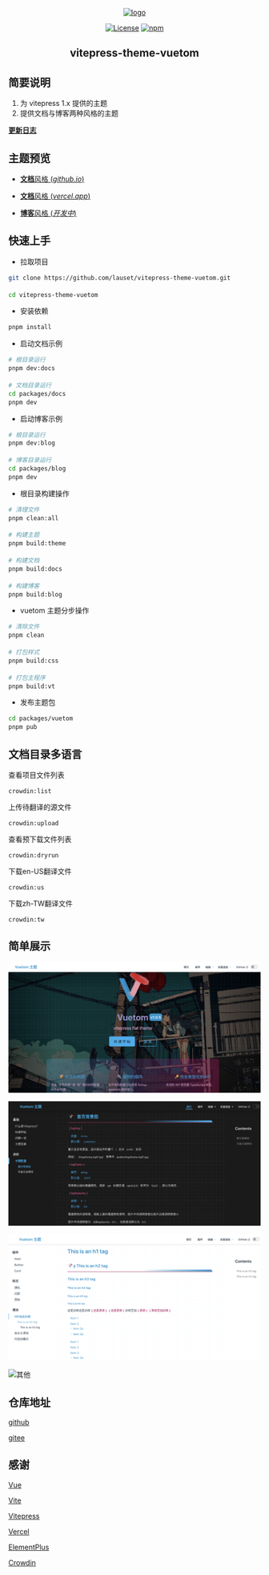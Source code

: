 
<p align="center"><a href="https://gitee.com/lauset/vitepress-theme-vuetom" target="_blank" rel="noopener noreferrer"><img width="180" src="https://gitee.com/lauset/vitepress-theme-vuetom/raw/main/docs/public/logo/vuetom-logo.png" alt="logo"></a></p>

<p align="center">
  <a href="https://github.com/xugaoyi/vuepress-theme-vdoing/blob/master/LICENSE"><img src="https://img.shields.io/github/license/xugaoyi/vuepress-theme-vdoing
" alt="License"></a>
  <a href="https://www.npmjs.com/package/vitepress-theme-vuetom"><img alt="npm" src="https://img.shields.io/npm/v/vitepress-theme-vuetom"></a>
</p>

<h2 align="center">vitepress-theme-vuetom</h2>

## 简要说明

1. 为 vitepress 1.x 提供的主题
2. 提供文档与博客两种风格的主题

[**更新日志**](CHANGELOG.md)

## 主题预览

* [**文档**风格 (*github.io*)](https://lauset.github.io/vitepress-theme-vuetom/)

* [**文档**风格 (*vercel.app*)](https://vitepress-theme-vuetom.vercel.app/vt/)

* [**博客**风格 (*开发中*)](https://vitepress-theme-vuetom.vercel.app/blog/)

## 快速上手

* 拉取项目

```bash
git clone https://github.com/lauset/vitepress-theme-vuetom.git

cd vitepress-theme-vuetom
```

* 安装依赖

```bash
pnpm install
```

* 启动文档示例

```bash
# 根目录运行
pnpm dev:docs

# 文档目录运行
cd packages/docs
pnpm dev
```

* 启动博客示例

```bash
# 根目录运行
pnpm dev:blog

# 博客目录运行
cd packages/blog
pnpm dev
```

* 根目录构建操作

```bash
# 清理文件
pnpm clean:all

# 构建主题
pnpm build:theme

# 构建文档
pnpm build:docs

# 构建博客
pnpm build:blog
```

* vuetom 主题分步操作

```bash
# 清除文件
pnpm clean

# 打包样式
pnpm build:css

# 打包主程序
pnpm build:vt
```

* 发布主题包

```bash
cd packages/vuetom
pnpm pub
```

## 文档目录多语言

查看项目文件列表

```shell
crowdin:list
```

上传待翻译的源文件

```shell
crowdin:upload
```

查看预下载文件列表

```shell
crowdin:dryrun
```

下载en-US翻译文件

```shell
crowdin:us
```

下载zh-TW翻译文件

```shell
crowdin:tw
```

## 简单展示

![首页](/resources/pic01.png)

![暗黑主题](/resources/pic02.png)

![语法示例](/resources/pic03.png)

![其他](/resources/pic04.png)

## 仓库地址

[github](https://github.com/lauset/vitepress-theme-vuetom)

[gitee](https://gitee.com/lauset/vitepress-theme-vuetom)

## 感谢

[Vue](staging-cn.vuejs.org/)

[Vite](https://vitejs.cn/)

[Vitepress](https://vitepress.vuejs.org/)

[Vercel](https://vercel.com/docs)

[ElementPlus](https://element-plus.gitee.io/zh-CN/)

[Crowdin](https://crowdin.com/)
